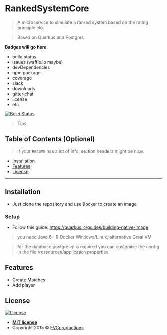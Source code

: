# RankedSystemCore

> A microservice to simulate a ranked system based on the rating principle elo.

> Based on Quarkus and Postgres

**Badges will go here**

- build status
- issues (waffle.io maybe)
- devDependencies
- npm package
- coverage
- slack
- downloads
- gitter chat
- license
- etc.

[![Build Status](http://img.shields.io/travis/badges/badgerbadgerbadger.svg?style=flat-square)](https://travis-ci.org/badges/badgerbadgerbadger)

> Tips



## Table of Contents (Optional)

> If your `README` has a lot of info, section headers might be nice.

- [Installation](#installation)
- [Features](#features)
- [License](#license)


---

## Installation

- Just clone the repository and use Docker to create an image

### Setup

- Follow this guide: https://quarkus.io/guides/building-native-image

> you need Java 8+ & Docker Windows/Linux, alternative Graal VM 

> for the database postgresql is required you can customise the config in the file /ressources/application.properties

## Features

- Create Matches 
- Add player


## License

[![License](http://img.shields.io/:license-mit-blue.svg?style=flat-square)](http://badges.mit-license.org)

- **[MIT license](http://opensource.org/licenses/mit-license.php)**
- Copyright 2015 © <a href="http://fvcproductions.com" target="_blank">FVCproductions</a>.
